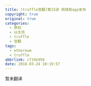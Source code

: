 ```yaml
---
title: (truffle官翻)第15讲 网络和app发布
copyright: true
original: true
categories:
  - 原创
  - 以太坊
  - truffle
  - 官翻
tags:
  - ethereum
  - truffle
abbrlink: cf19e958
date: 2018-03-24 10:19:57
---
```

暂未翻译